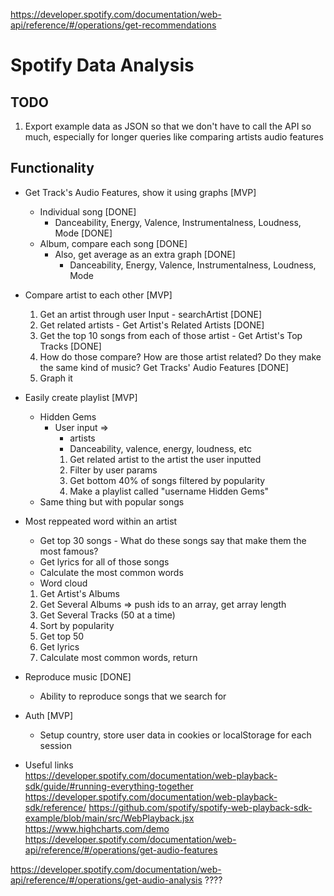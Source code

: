 https://developer.spotify.com/documentation/web-api/reference/#/operations/get-recommendations

# Spotify Data Analysis

## TODO

1. Export example data as JSON so that we don't have to call the API so much, especially for longer queries like comparing artists audio features

## Functionality

- Get Track's Audio Features, show it using graphs [MVP]

  - Individual song [DONE]
    - Danceability, Energy, Valence, Instrumentalness, Loudness, Mode [DONE]
  - Album, compare each song [DONE]
    - Also, get average as an extra graph [DONE]
      - Danceability, Energy, Valence, Instrumentalness, Loudness, Mode

<!-- - Sentiment Analysis [MVP]

  - Individual song analysis to see if it has a possitive or negative sentiment [DONE]
  - Album analysis, to see the individual song and album average. [DONE]
    - We could also calculate the saddest and happiest song for an album [DONE]
  - Artist analysis [Maybe post MVP because it'd take too long]

    - Global average
    - Get saddest and happiest album
    - Album sentiment data

  - In each one we could call Get Track's Audio Features and return valence [DONE]
    - Therefore, we could actually compare the two -->

- Compare artist to each other [MVP]

  1. Get an artist through user Input - searchArtist [DONE]
  2. Get related artists - Get Artist's Related Artists [DONE]
  3. Get the top 10 songs from each of those artist - Get Artist's Top Tracks [DONE]
  4. How do those compare? How are those artist related? Do they make the same kind of music? Get Tracks' Audio Features [DONE]
  5. Graph it

- Easily create playlist [MVP]

  - Hidden Gems
    - User input =>
      - artists
      - Danceability, valence, energy, loudness, etc
      1. Get related artist to the artist the user inputted
      2. Filter by user params
      3. Get bottom 40% of songs filtered by popularity
      4. Make a playlist called "username Hidden Gems"
  - Same thing but with popular songs

- Most reppeated word within an artist

  - Get top 30 songs - What do these songs say that make them the most famous?
  - Get lyrics for all of those songs
  - Calculate the most common words
  - Word cloud

  1. Get Artist's Albums
  2. Get Several Albums => push ids to an array, get array length
  3. Get Several Tracks (50 at a time)
  4. Sort by popularity
  5. Get top 50
  6. Get lyrics
  7. Calculate most common words, return

- Reproduce music [DONE]

  - Ability to reproduce songs that we search for

- Auth [MVP]

  - Setup country, store user data in cookies or localStorage for each session

- Useful links <br /> https://developer.spotify.com/documentation/web-playback-sdk/guide/#running-everything-together https://developer.spotify.com/documentation/web-playback-sdk/reference/ https://github.com/spotify/spotify-web-playback-sdk-example/blob/main/src/WebPlayback.jsx https://www.highcharts.com/demo https://developer.spotify.com/documentation/web-api/reference/#/operations/get-audio-features

https://developer.spotify.com/documentation/web-api/reference/#/operations/get-audio-analysis ????
